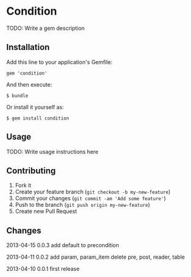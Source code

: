 # Condition

TODO: Write a gem description

## Installation

Add this line to your application's Gemfile:

    gem 'condition'

And then execute:

    $ bundle

Or install it yourself as:

    $ gem install condition

## Usage

TODO: Write usage instructions here

## Contributing

1. Fork it
2. Create your feature branch (`git checkout -b my-new-feature`)
3. Commit your changes (`git commit -am 'Add some feature'`)
4. Push to the branch (`git push origin my-new-feature`)
5. Create new Pull Request

## Changes

2013-04-15 0.0.3
add default to precondition

2013-04-11 0.0.2
add param, param_item
delete pre, post, reader, table

2013-04-10 0.0.1
first release